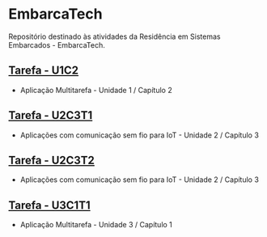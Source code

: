 # EmbarcaTech

Repositório destinado às atividades da Residência em Sistemas Embarcados - EmbarcaTech.

## [Tarefa - U1C2](./Tarefa%20-%20U1C2/)

- Aplicação Multitarefa - Unidade 1 / Capítulo 2

## [Tarefa - U2C3T1](./Tarefa%20-%20U2C3T1/)

- Aplicações com comunicação sem fio para IoT - Unidade 2 / Capítulo 3

## [Tarefa - U2C3T2](./Tarefa%20-%20U2C3T2)

- Aplicações com comunicação sem fio para IoT - Unidade 2 / Capítulo 3

## [Tarefa - U3C1T1](./Tarefa%20-%20U3C1T1)

- Aplicação Multitarefa - Unidade 3 / Capítulo 1

